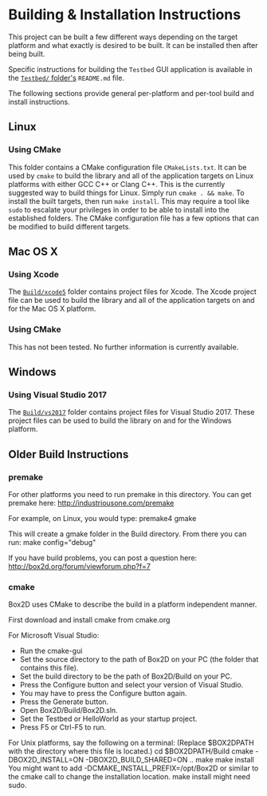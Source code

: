 # Building & Installation Instructions

This project can be built a few different ways depending on the target
platform and what exactly is desired to be built. It can be installed then
after being built.

Specific instructions for building the `Testbed` GUI
application is available in the [`Testbed/` folder's](Testbed/)
`README.md` file.

The following sections provide general per-platform and per-tool build and
install instructions.

## Linux

### Using CMake

This folder contains a CMake configuration file `CMakeLists.txt`. It can be
used by `cmake` to build the library and all of the application targets on
Linux platforms with either GCC C++ or Clang C++. This is the currently
suggested way to build things for Linux. Simply run `cmake . && make`.
To install the built targets, then run `make install`. This may require
a tool like `sudo` to escalate your privileges in order to be able to install
into the established folders. The CMake configuration file has a few options
that can be modified to build different targets.

## Mac OS X

### Using Xcode

The [`Build/xcode5`](Build/xcode5) folder contains project files for Xcode.
The Xcode project file can be used to build the library and all of the
application targets on and for the Mac OS X platform.

### Using CMake

This has not been tested. No further information is currently available.

## Windows

### Using Visual Studio 2017

The [`Build/vs2017`](Build/vs2017) folder contains project files for
Visual Studio 2017. These project files can be used to build the library
on and for the Windows platform.

## Older Build Instructions

### premake

For other platforms you need to run premake in this directory. You can get premake here:
http://industriousone.com/premake

For example, on Linux, you would type:
premake4 gmake

This will create a gmake folder in the Build directory. From there you can run:
make config="debug"

If you have build problems, you can post a question here:
http://box2d.org/forum/viewforum.php?f=7

### cmake

Box2D uses CMake to describe the build in a platform independent manner.

First download and install cmake from cmake.org

For Microsoft Visual Studio:
- Run the cmake-gui
- Set the source directory to the path of Box2D on your PC (the folder that contains this file).
- Set the build directory to be the path of Box2D/Build on your PC.
- Press the Configure button and select your version of Visual Studio.
- You may have to press the Configure button again.
- Press the Generate button.
- Open Box2D/Build/Box2D.sln.
- Set the Testbed or HelloWorld as your startup project.
- Press F5 or Ctrl-F5 to run.

For Unix platforms, say the following on a terminal: (Replace $BOX2DPATH with the directory where this file is located.)
	cd $BOX2DPATH/Build
	cmake -DBOX2D_INSTALL=ON -DBOX2D_BUILD_SHARED=ON ..
	make
	make install
You might want to add -DCMAKE_INSTALL_PREFIX=/opt/Box2D or similar to the cmake call to change the installation location. make install might need sudo.
